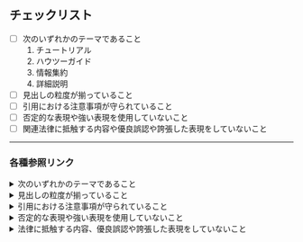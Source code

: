 ## チェックリスト

- [ ] 次のいずれかのテーマであること
  1. チュートリアル
  2. ハウツーガイド
  3. 情報集約
  4. 詳細説明
- [ ] 見出しの粒度が揃っていること
- [ ] 引用における注意事項が守られていること
- [ ] 否定的な表現や強い表現を使用していないこと
- [ ] 関連法律に抵触する内容や優良誤認や誇張した表現をしていないこと

---

### 各種参照リンク

<details>
 <summary>次のいずれかのテーマであること</summary>

* [Diátaxis Framework](https://diataxis.fr/)
* [ドキュメントを書くときの「メンタルモデルの原則」 - クックパッド開発者ブログ](https://techlife.cookpad.com/entry/2020/11/27/104826)

</details>

<details>
 <summary>見出しの粒度が揃っていること</summary>

* [LINE社内で大評判のテクニカルライティング講座で説明した内容をあらためてブログにまとめてみた - LINE ENGINEERING](https://engineering.linecorp.com/ja/blog/line-technical-writing-course/)
* [LINE社内テクニカルライティング講座第2弾！1文では説明が終わらない文章を書くコツ - LINE ENGINEERING](https://engineering.linecorp.com/ja/blog/line-technical-writing-course-2/)
* [LINE社内テクニカルライティング講座第3弾！不要な人に社内文書を読ませないコツ - LINE ENGINEERING](https://engineering.linecorp.com/ja/blog/line-technical-writing-course-3/)
* [正確な文章の書き方 - 山本和彦のホームページ](http://www.mew.org/~kazu/doc/japanese.html)
* [エンジニアのための、いますぐ使える文章校正テクニック - ICS MEDIA](https://ics.media/entry/19096/)
* [伝えたい人に届ける技術記事の書き方 - Qiita](https://qiita.com/MinoDriven/items/6718b5e70e3fb321ff9b)
* [質の高い技術文書を書く方法 - As a Futurist...](https://blog.riywo.com/2021/01/how-to-write-high-quality-technical-doc/)
* [AWS テクニカルサポートで得た暗黙知をまとめてみた | DevelopersIO](https://dev.classmethod.jp/articles/technical-support-tips/)

</details>

<details>
<summary>引用における注意事項が守られていること</summary>

* [文化庁 - 著作物が自由に使える場合](https://www.bunka.go.jp/seisaku/chosakuken/seidokaisetsu/gaiyo/chosakubutsu_jiyu.html)
* [文部科学省 - 文部科学省ウェブサイト利用規約](https://www.mext.go.jp/b_menu/1351168.htm)

> 出典：[文化庁 - 著作物が自由に使える場合（注5）引用における注意事項](https://www.bunka.go.jp/seisaku/chosakuken/seidokaisetsu/gaiyo/chosakubutsu_jiyu.html) より
>
> （1）他人の著作物を引用する必然性があること。
>
> （2）かぎ括弧をつけるなど，自分の著作物と引用部分とが区別されていること。
>
> （3）自分の著作物と引用する著作物との主従関係が明確であること（自分の著作物が主体）。
>
> （4）出所の明示がなされていること。（第48条）
>
> （参照：最判昭和55年3月28日 ｢パロディー事件｣）

</details>

<details>
 <summary>否定的な表現や強い表現を使用していないこと</summary>

* [ファイナルファンタジーXIV禁止事項](https://support.jp.square-enix.com/faqarticle.php?kid=68216&id=5381&la=0&ret=rule)
</details>

<details>
 <summary>法律に抵触する内容、優良誤認や誇張した表現をしていないこと</summary>

* [楽天アフィリエイトガイドライン - 気を付けたい関連法律](https://affiliate.rakuten.co.jp/know-how/headsup/)

</details>
